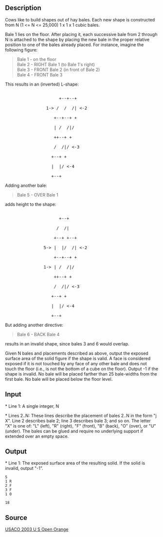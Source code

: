<h2>Description</h2><p>Cows like to build shapes out of hay bales. Each new shape is constructed from N (1 &lt;= N &lt;= 25,000) 1 x 1 x 1 cubic bales.
</p>
Bale 1 lies on the floor. After placing it, each successive bale from 2 through N is attached to the shape by placing the new bale in the proper relative position to one of the bales already placed.  For instance, imagine the following figure:
<blockquote>     Bale 1 - on the floor
<br>     Bale 2 - RIGHT Bale 1 (to Bale 1's right)
<br>     Bale 3 - FRONT Bale 2 (in front of Bale 2) 
<br>     Bale 4 - FRONT Bale 3</blockquote><p>
</p>This results in an (inverted) L-shape:
<pre><br>                     +--+--+                      
<br>                1-&gt; /  /  /| &lt;-2                      
<br>                   +--+--+ +
<br>                   | /  /|/                         
<br>                   ++--+ +                       
<br>                   /  /|/ &lt;-3                     
<br>                  +--+ +                          
<br>                  |  |/ &lt;-4                       
<br>                  +--+                            </pre><p>
</p>Adding another bale:
<blockquote>Bale 5 - OVER Bale 1</blockquote><p>
</p>adds height to the shape:
<pre><br>                     +--+                            
<br>                    /  /|                           
<br>                   +--+ +--+                      
<br>               5-&gt; |  |/  /| &lt;-2                      
<br>                   +--+--+ +
<br>               1-&gt; | /  /|/                         
<br>                   ++--+ +                       
<br>                   /  /|/ &lt;-3                     
<br>                  +--+ +                          
<br>                  |  |/ &lt;-4                       
<br>                  +--+                            </pre><p>
</p>But adding another directive:
<blockquote>Bale 6 - BACK Bale 4</blockquote><p>
</p>results in an invalid shape, since bales 3 and 6 would overlap.

Given N bales and placements described as above, output the exposed surface area of the solid figure if the shape is valid.  A face is considered exposed if it is not touched by any face of any other bale and does not touch the floor (i.e., is not the bottom of a cube on the floor).  Output -1 if the shape is invalid.  No bale will be placed farther than 25 bale-widths from the first bale.  No bale will be placed below the floor level.

<h2>Input</h2><p>* Line 1: A single integer, N
</p>
* Lines 2..N: These lines describe the placement of bales 2..N in the form "j X". Line 2 describes bale 2; line 3 describes bale 3; and so on. The letter "X" is one of: "L" (left), "R" (right), "F" (front), "B" (back), "O" (over), or "U" (under). The bales can be glued and require no underlying support if extended over an empty space.
<h2>Output</h2><p>* Line 1: The exposed surface area of the resulting solid.  If the solid is invalid, output "-1".
</p><pre><code class="language-input1">5
1 R
2 F
3 F
1 O
</code></pre><pre><code class="language-output1">18
</code></pre><h2>Source</h2><a href="searchproblem?field=source&amp;key=USACO+2003+U+S+Open+Orange">USACO 2003 U S Open Orange</a>